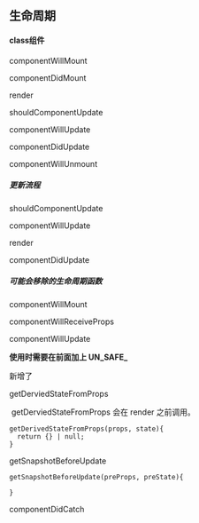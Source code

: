 ## 生命周期

#### class组件

componentWillMount

componentDidMount



render



shouldComponentUpdate

componentWillUpdate

componentDidUpdate



componentWillUnmount

 

##### 更新流程

shouldComponentUpdate

componentWillUpdate

render

componentDidUpdate



##### 可能会移除的生命周期函数

componentWillMount

componentWillReceiveProps

componentWillUpdate

 **使用时需要在前面加上 UN_SAFE_**



新增了

getDerviedStateFromProps

​	getDerviedStateFromProps 会在 render 之前调用。

```tsx
getDerivedStateFromProps(props, state){
  return {} | null;
}
```



getSnapshotBeforeUpdate

```tsx
getSnapshotBeforeUpdate(preProps, preState){
  
}
```

componentDidCatch